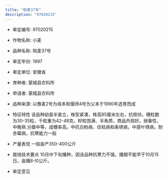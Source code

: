 ```yaml
---
title: "皖麦37号"
description: "97020215"
---
```

* 审定编号:  97020215

*  作物名称:  小麦

*  品种名称:  皖麦37号

*  审定年份:  1997

*  审定单位:  安徽省

* 育种者:  蒙城县农科所

*  申请者:  蒙城县农科所

*  品种来源:  以豫麦2号为母本和偃师4号为父本于1990年选育而成

*  特征特性
该品种幼苗半直立，株型紧凑，株高85厘米左右，抗倒伏。穗粒数为30-35粒，千粒重为42-48克，籽粒饱满、半角质，商品外观好。弱春性，中晚熟.分蘖中等，成穗率高。中抗白粉病、纹枯病和条锈病，中感叶锈病，耐赤霉病，抗寒能力一般

*  产量表现
一般亩产350-400公斤

*  栽培技术要点
10月中下旬播种，因该品种抗寒力不强，播期不能早于10月15日。亩播8-l0公斤。

*  审定意见

